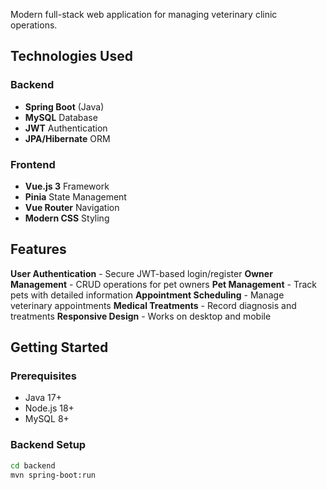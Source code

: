 
Modern full-stack web application for managing veterinary clinic operations.

## Technologies Used

### Backend
- **Spring Boot** (Java)
- **MySQL** Database  
- **JWT** Authentication
- **JPA/Hibernate** ORM

### Frontend
- **Vue.js 3** Framework
- **Pinia** State Management
- **Vue Router** Navigation
- **Modern CSS** Styling

## Features

 **User Authentication** - Secure JWT-based login/register
 **Owner Management** - CRUD operations for pet owners
 **Pet Management** - Track pets with detailed information
 **Appointment Scheduling** - Manage veterinary appointments
 **Medical Treatments** - Record diagnosis and treatments
 **Responsive Design** - Works on desktop and mobile

## Getting Started

### Prerequisites
- Java 17+
- Node.js 18+
- MySQL 8+

### Backend Setup
```bash
cd backend
mvn spring-boot:run